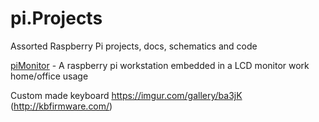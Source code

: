 # pi.Projects
Assorted Raspberry Pi projects, docs, schematics and code


[piMonitor](./piMonitor) - A raspberry pi workstation embedded in a LCD monitor work home/office usage


Custom made keyboard https://imgur.com/gallery/ba3jK  (http://kbfirmware.com/)
